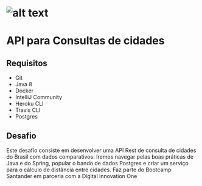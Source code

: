 # ![alt text]( https://hermes.digitalinnovation.one/site/images/cover_dio.jpg)
#  API para Consultas de cidades

## Requisitos


* Git
* Java 8
* Docker
* IntelliJ Community
* Heroku CLI
* Travis CLI
* Postgres

## Desafio
Este desafio consiste em desenvolver uma API Rest de consulta de cidades do Brasil com dados comparativos. 
Iremos navegar pelas boas práticas de Java e do Spring, popular o bando de dados Postgres e criar um serviço para 
o cálculo de distância entre cidades.
Faz parte do Bootcamp Santander em parceria com a Digital innovation One

